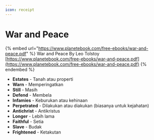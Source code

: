 ```yaml
---
icon: receipt
---
```


# &#x20;War and Peace

{% embed url="https://www.planetebook.com/free-ebooks/war-and-peace.pdf" %}
&#x20;War and Peace By Leo Tolstoy [https://www.planetebook.com/free-ebooks/war-and-peace.pdf](https://www.planetebook.com/free-ebooks/war-and-peace.pdf)
{% endembed %}

* **Estates** - Tanah atau properti
* **Warn** - Memperingatkan
* **Still** - Masih
* **Defend** - Membela
* **Infamies** - Keburukan atau kehinaan
* **Perpetrated** - Dilakukan atau diakukan (biasanya untuk kejahatan)
* **Antichrist** - Antikristus
* **Longer** - Lebih lama
* **Faithful** - Setia
* **Slave** - Budak
* **Frightened** - Ketakutan
